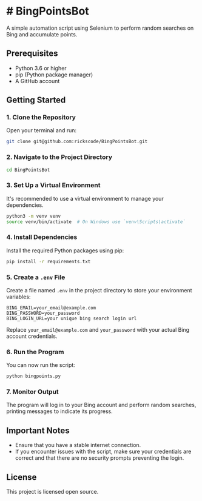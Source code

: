 # # BingPointsBot

A simple automation script using Selenium to perform random searches on Bing and accumulate points.

## Prerequisites

- Python 3.6 or higher
- pip (Python package manager)
- A GitHub account

## Getting Started

### 1. Clone the Repository

Open your terminal and run:

```bash
git clone git@github.com:rickscode/BingPointsBot.git
```

### 2. Navigate to the Project Directory

```bash
cd BingPointsBot
```

### 3. Set Up a Virtual Environment

It's recommended to use a virtual environment to manage your dependencies.

```bash
python3 -m venv venv
source venv/bin/activate  # On Windows use `venv\Scripts\activate`
```

### 4. Install Dependencies

Install the required Python packages using pip:

```bash
pip install -r requirements.txt
```

### 5. Create a `.env` File

Create a file named `.env` in the project directory to store your environment variables:

```plaintext
BING_EMAIL=your_email@example.com
BING_PASSWORD=your_password
BING_LOGIN_URL=your unique bing search login url 
```

Replace `your_email@example.com` and `your_password` with your actual Bing account credentials.

### 6. Run the Program

You can now run the script:

```bash
python bingpoints.py
```

### 7. Monitor Output

The program will log in to your Bing account and perform random searches, printing messages to indicate its progress.

## Important Notes

- Ensure that you have a stable internet connection.
- If you encounter issues with the script, make sure your credentials are correct and that there are no security prompts preventing the login.

## License

This project is licensed open source. 
